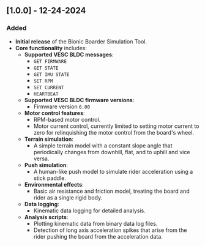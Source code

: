 ## [1.0.0] - 12-24-2024

### Added
- **Initial release** of the Bionic Boarder Simulation Tool.
- **Core functionality** includes:
  - **Supported VESC BLDC messages**:
    - `GET FIRMWARE`
    - `GET STATE`
    - `GET IMU STATE`
    - `SET RPM`
    - `SET CURRENT`
    - `HEARTBEAT`
  - **Supported VESC BLDC firmware versions**:
    - Firmware version `6.00`
  - **Motor control features**:
    - RPM-based motor control.
    - Motor current control, currently limited to setting motor current to zero for relinquishing the motor control from the board's wheel.
  - **Terrain simulation**:
    - A simple terrain model with a constant slope angle that periodically changes from downhill, flat, and to uphill and vice versa.
  - **Push simulation**:
    - A human-like push model to simulate rider acceleration using a stick paddle.
  - **Environmental effects**:
    - Basic air resistance and friction model, treating the board and rider as a single rigid body.
  - **Data logging**:
    - Kinematic data logging for detailed analysis.
  - **Analysis scripts**:
    - Plotting kinematic data from binary data log files.
    - Detection of long axis acceleration spikes that arise from the rider pushing the board from the acceleration data.